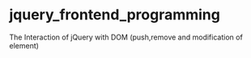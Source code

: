 # jquery_frontend_programming
The Interaction of jQuery with DOM (push,remove and modification of element) 
